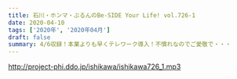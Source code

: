 ```yaml
---
title: 石川・ホンマ・ぶるんのBe-SIDE Your Life! vol.726-1
date: 2020-04-10
tags: ['2020年', '2020年04月']
draft: false
summary: 4/6収録！本業よりも早くテレワーク導入！不慣れなのでご愛敬で・・・
---
```


http://project-phi.ddo.jp/ishikawa/ishikawa726_1.mp3
